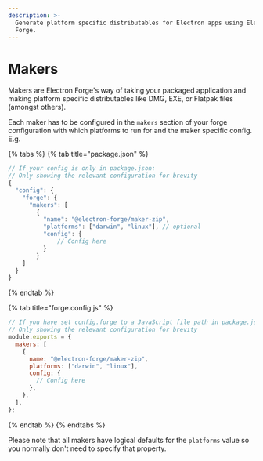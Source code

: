 ```yaml
---
description: >-
  Generate platform specific distributables for Electron apps using Electron
  Forge.
---
```


# Makers

Makers are Electron Forge's way of taking your packaged application and making platform specific distributables like DMG, EXE, or Flatpak files \(amongst others\).

Each maker has to be configured in the `makers` section of your forge configuration with which platforms to run for and the maker specific config. E.g.

{% tabs %}
{% tab title="package.json" %}

```javascript
// If your config is only in package.json:
// Only showing the relevant configuration for brevity
{
  "config": {
    "forge": {
      "makers": [
        {
          "name": "@electron-forge/maker-zip",
          "platforms": ["darwin", "linux"], // optional
          "config": {
              // Config here
          }
        }
    ]
  }
}
```

{% endtab %}

{% tab title="forge.config.js" %}

```javascript
// If you have set config.forge to a JavaScript file path in package.json:
// Only showing the relevant configuration for brevity
module.exports = {
  makers: [
    {
      name: "@electron-forge/maker-zip",
      platforms: ["darwin", "linux"],
      config: {
        // Config here
      },
    },
  ],
};
```

{% endtab %}
{% endtabs %}

Please note that all makers have logical defaults for the `platforms` value so you normally don't need to specify that property.
